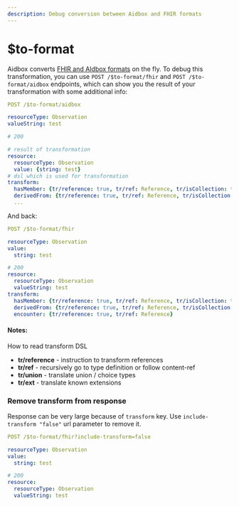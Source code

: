 ```yaml
---
description: Debug conversion between Aidbox and FHIR formats
---
```


# $to-format

Aidbox converts [FHIR and AIdbox formats](../../storage-1/aidbox-and-fhir-formats.md) on the fly. To debug this transformation, you can use `POST /$to-format/fhir` and  `POST /$to-format/aidbox` endpoints, which can show you the result of your transformation with some additional info:

```yaml
POST /$to-format/aidbox

resourceType: Observation
valueString: test

# 200

# result of transformation
resource:
  resourceType: Observation
  value: {string: test}
# dsl which is used for transformation
transform:
  hasMember: {tr/reference: true, tr/ref: Reference, tr/isCollection: true}
  derivedFrom: {tr/reference: true, tr/ref: Reference, tr/isCollection: true}
  ...
```

And back:

```yaml
POST /$to-format/fhir

resourceType: Observation
value: 
  string: test

# 200
resource: 
  resourceType: Observation
  valueString: test
transform:
  hasMember: {tr/reference: true, tr/ref: Reference, tr/isCollection: true}
  derivedFrom: {tr/reference: true, tr/ref: Reference, tr/isCollection: true}
  encounter: {tr/reference: true, tr/ref: Reference}
```

#### Notes:

How to read transform DSL

* **tr/reference** - instruction to transform references
* **tr/ref** - recursively go to type definition or follow content-ref
* **tr/union** - translate union / choice types
* **tr/ext** - translate known extensions

### Remove transform from response

Response can be very large because of `transform` key. Use `include-transform "false"` url parameter to remove it.

```yaml
POST /$to-format/fhir?include-transform=false

resourceType: Observation
value: 
  string: test

# 200
resource: 
  resourceType: Observation
  valueString: test
```
